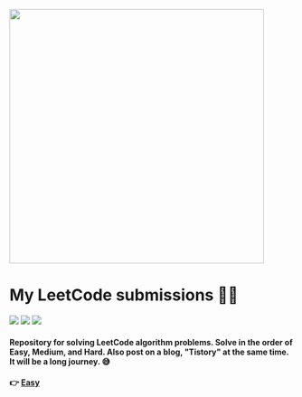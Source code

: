 <img src="https://user-images.githubusercontent.com/25583321/117923306-c3d02e00-b32e-11eb-9e05-71812b27dbcf.png"
     width="450px" href="https://leetcode.com/problemset/all/"/>

# My LeetCode submissions 🔨🔨
<img src="https://img.shields.io/github/languages/top/ggujangi/ggu.leet-code?style=for-the-badge&color=red"/> <img src="https://img.shields.io/github/last-commit/ggujangi/ggu.leet-code?style=for-the-badge"/> <img src="https://img.shields.io/badge/Tistory-181717?style=for-the-badge&logo=blogger&logoColor=white"><a href="https://shrimp-burger.tistory.com/category/LeetCode"></a></img>
<br/>

#### Repository for solving LeetCode algorithm problems. Solve in the order of Easy, Medium, and Hard. Also post on a blog, "Tistory" at the same time. It will be a long journey. 😅

#### 👉 [Easy](https://github.com/ggujangi/ggu.leet-code/tree/main/src/solution/easy)

